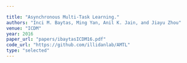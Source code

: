 ```yaml
---

title: "Asynchronous Multi-Task Learning."
authors: "Inci M. Baytas, Ming Yan, Anil K. Jain, and Jiayu Zhou"
venue: "ICDM"
year: 2016
paper_url: "papers/ibaytasICDM16.pdf"
code_url: "https://github.com/illidanlab/AMTL"
type: "selected"
---
```

